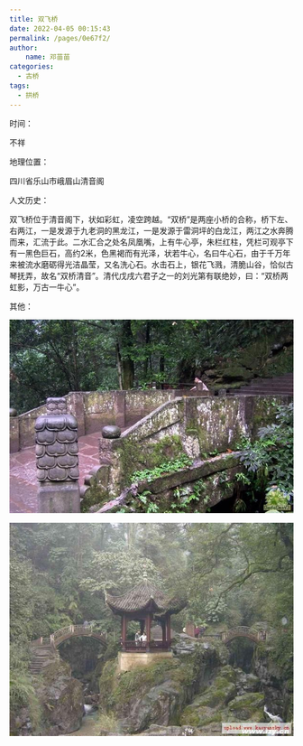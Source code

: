```yaml
---
title: 双飞桥
date: 2022-04-05 00:15:43
permalink: /pages/0e67f2/
author:
    name: 邓苗苗
categories:
  - 古桥
tags:
  - 拱桥 
---
```

时间：

不祥

地理位置：

四川省乐山市峨眉山清音阁

人文历史：

双飞桥位于清音阁下，状如彩虹，凌空跨越。“双桥”是两座小桥的合称，桥下左、右两江，一是发源于九老洞的黑龙江，一是发源于雷洞坪的白龙江，两江之水奔腾而来，汇流于此。二水汇合之处名凤凰嘴，上有牛心亭，朱栏红柱，凭栏可观亭下有一黑色巨石，高约2米，色黑褐而有光泽，状若牛心，名曰牛心石，由于千万年来被流水磨砺得光洁晶莹，又名洗心石。水击石上，银花飞溅，清脆山谷，恰似古琴抚弄，故名“双桥清音”。清代戊戌六君子之一的刘光第有联绝妙，曰：“双桥两虹影，万古一牛心”。

其他：

![双飞桥](/img/photo/38.jpg)

![双飞桥](/img/photo/39.jpg)
